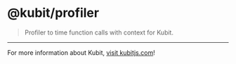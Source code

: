 # @kubit/profiler

> Profiler to time function calls with context for Kubit.

<hr />

For more information about Kubit, [visit kubitjs.com](https://kubitjs.com)!
